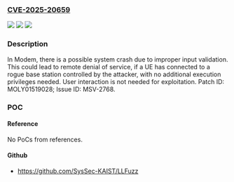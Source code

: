 ### [CVE-2025-20659](https://cve.mitre.org/cgi-bin/cvename.cgi?name=CVE-2025-20659)
![](https://img.shields.io/static/v1?label=Product&message=MT2735%2C%20MT2737%2C%20MT6739%2C%20MT6761%2C%20MT6762%2C%20MT6762D%2C%20MT6762M%2C%20MT6763%2C%20MT6765%2C%20MT6765T%2C%20MT6767%2C%20MT6768%2C%20MT6769%2C%20MT6769K%2C%20MT6769S%2C%20MT6769T%2C%20MT6769Z%2C%20MT6771%2C%20MT6779%2C%20MT6781%2C%20MT6783%2C%20MT6785%2C%20MT6785T%2C%20MT6785U%2C%20MT6789%2C%20MT6813%2C%20MT6833%2C%20MT6833P%2C%20MT6835%2C%20MT6835T%2C%20MT6853%2C%20MT6853T%2C%20MT6855%2C%20MT6855T%2C%20MT6873%2C%20MT6875%2C%20MT6875T%2C%20MT6877%2C%20MT6877T%2C%20MT6877TT%2C%20MT6878%2C%20MT6878M%2C%20MT6879%2C%20MT6880%2C%20MT6883%2C%20MT6885%2C%20MT6886%2C%20MT6889%2C%20MT6890%2C%20MT6891%2C%20MT6893%2C%20MT6895%2C%20MT6895TT%2C%20MT6896%2C%20MT6897%2C%20MT6899%2C%20MT6980%2C%20MT6980D%2C%20MT6983%2C%20MT6983T%2C%20MT6985%2C%20MT6985T%2C%20MT6989%2C%20MT6989T%2C%20MT6990%2C%20MT6991%2C%20MT8666%2C%20MT8667%2C%20MT8673%2C%20MT8675%2C%20MT8676%2C%20MT8678%2C%20MT8765%2C%20MT8766%2C%20MT8768%2C%20MT8771%2C%20MT8781%2C%20MT8786%2C%20MT8788%2C%20MT8788E%2C%20MT8791T%2C%20MT8796%2C%20MT8797%2C%20MT8798%2C%20MT8863&color=blue)
![](https://img.shields.io/static/v1?label=Version&message=Modem%20LR12A%2C%20LR13%2C%20NR15%2C%20NR16%2C%20NR17%2C%20NR17R%20&color=brightgreen)
![](https://img.shields.io/static/v1?label=Vulnerability&message=CWE-125%20Out-of-bounds%20Read&color=brightgreen)

### Description

In Modem, there is a possible system crash due to improper input validation. This could lead to remote denial of service, if a UE has connected to a rogue base station controlled by the attacker, with no additional execution privileges needed. User interaction is not needed for exploitation. Patch ID: MOLY01519028; Issue ID: MSV-2768.

### POC

#### Reference
No PoCs from references.

#### Github
- https://github.com/SysSec-KAIST/LLFuzz

